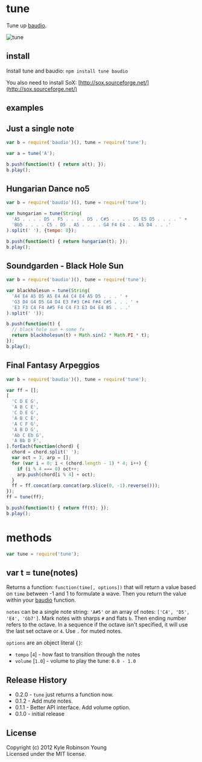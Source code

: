 # tune
Tune up [baudio](https://github.com/substack/baudio).

![tune](http://dontkry.com/images/repos/tune.png)

## install
Install tune and baudio: `npm install tune baudio`

You also need to install SoX:
[http://sox.sourceforge.net/](http://sox.sourceforge.net/)

## examples

## Just a single note

```js
var b = require('baudio')(), tune = require('tune');

var a = tune('A');

b.push(function(t) { return a(t); });
b.play();
```

## Hungarian Dance no5

```js
var b = require('baudio')(), tune = require('tune');

var hungarian = tune(String(
  'A5 . . . . D5 . F5 . . . . D5 . C#5 . . . . D5 E5 D5 . . . . ' +
  'Bb5 . . . . C5 . D5 . A5 . . . . G4 F4 E4 . . A5 D4 . . .'
).split(' '), {tempo: 8});

b.push(function(t) { return hungarian(t); });
b.play();
```

## Soundgarden - Black Hole Sun

```js
var b = require('baudio')(), tune = require('tune');

var blackholesun = tune(String(
  'A4 E4 A5 D5 A5 E4 A4 C4 E4 A5 D5 . . . ' +
  'G3 D4 G4 D5 G4 D4 E3 F#3 C#4 F#4 C#5 . . . ' +
  'E3 F3 C4 F4 A#5 F4 C4 F3 E3 D4 E4 B5 . . .'
).split(' '));

b.push(function(t) {
  // black hole sun + some fx
  return blackholesun(t) + Math.sin(2 * Math.PI * t);
});
b.play();
```

## Final Fantasy Arpeggios

```js
var b = require('baudio')(), tune = require('tune');

var ff = [];
[
  'C D E G',
  'A B C E',
  'C D E G',
  'A B C E',
  'A C F G',
  'A B D G',
  'Ab C Eb G',
  'A Bb D F',
].forEach(function(chord) {
  chord = chord.split(' ');
  var oct = 3, arp = [];
  for (var i = 0; i < (chord.length - 1) * 4; i++) {
    if (i % 4 === 0) oct++;
    arp.push(chord[i % 4] + oct);
  }
  ff = ff.concat(arp.concat(arp.slice(0, -1).reverse()));
});
ff = tune(ff);

b.push(function(t) { return ff(t); });
b.play();
```

# methods

``` js
var tune = require('tune');
```

## var t = tune(notes)
Returns a function: `function(time[, options])` that will return a value based
on `time` between -1 and 1 to formulate a wave. Then you return the value within
your [baudio](http://github.com/substack/baudio) function.

`notes` can be a single note string: `'A#5'` or an array of notes:
`['C4', 'D5', 'E4', 'Gb7']`. Mark notes with sharps `#` and flats `b`. Then
ending number refers to the octave. In a sequence if the octave isn't specified,
it will use the last set octave or `4`. Use `.` for muted notes.

`options` are an object literal `{}`:
* `tempo` [`4`] - how fast to transition through the notes
* `volume` [`1.0`] - volume to play the tune: `0.0 - 1.0`

## Release History
* 0.2.0 - `tune` just returns a function now.
* 0.1.2 - Add mute notes.
* 0.1.1 - Better API interface. Add volume option.
* 0.1.0 - initial release

## License
Copyright (c) 2012 Kyle Robinson Young  
Licensed under the MIT license.
